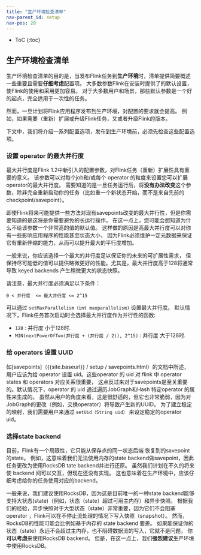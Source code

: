```yaml
---
title: "生产环境检查清单"
nav-parent_id: setup
nav-pos: 20
---
```

<!--
Licensed to the Apache Software Foundation (ASF) under one
or more contributor license agreements.  See the NOTICE file
distributed with this work for additional information
regarding copyright ownership.  The ASF licenses this file
to you under the Apache License, Version 2.0 (the
"License"); you may not use this file except in compliance
with the License.  You may obtain a copy of the License at

  http://www.apache.org/licenses/LICENSE-2.0

Unless required by applicable law or agreed to in writing,
software distributed under the License is distributed on an
"AS IS" BASIS, WITHOUT WARRANTIES OR CONDITIONS OF ANY
KIND, either express or implied.  See the License for the
specific language governing permissions and limitations
under the License.
-->

* ToC
{:toc}

## 生产环境检查清单

生产环境检查清单的目的是，当发布Flink任务到**生产环境**时，清单提供简要概述一些重要且需要**仔细考虑**配置项。 
大多数参数Flink在安装时提供了的默认设置，使Flink的使用和采用更加容易。 
对于大多数用户和场景，那些默认参数是一个好的起点，完全适用于一次性的任务。 

然而，一旦计划将Flink应用程序发布到生产环境，对配置的要求就会提高。 
例如，如果需要（重新）扩展或升级Flink任务，又或者升级Flink的版本。 

下文中，我们将介绍一系列配置选项，发布到生产环境前，必须先检查这些配置选项。

### 设置 operator 的最大并行度

最大并行度是Flink 1.2中新引入的配置参数，对Flink任务（重新）扩展性具有重要的意义。
该参数可以对每个job和/或每个 operator 的粒度来设置您可以扩展operator的最大并行度。
需要知道的是一旦任务运行后，将**没有办法改变**这个参数，除非完全重新启动你的任务（比如重一个新状态开始，而不是来自先前的checkpoint/savepoint）。

即使Flink将来可能提供一些方法对现有savepoints改变的最大并行性，但是你需要知道的是这将是你需要避免的长运行操作。
在这一点上，您可能会想知道为什么不给该参数一个非常高的值的默认值。
这样做的原因是高最大并行度可以对你有一些影响应用程序的性能甚至状态大小，
因为Flink必须维护一定元数据来保证它有重新伸缩的能力，从而可以提升最大的平行度增加。

一般来说，你应该选择一个最大的并行度足以保证你的未来的可扩展性需求，
但保持尽可能低的值可以提供略微更好的性能。尤其是，最大并行度高于128将通常导致 keyed backends 产生稍微更大的状态快照。

请注意，最大并行度必须满足以下条件： 

`0 < 并行度  <= 最大并行度 <= 2^15`

可以通过 `setMaxParallelism（int maxparallelism)` 设置最大并行度。 
默认情况下，Flink任务首次启动时会选择最大并行度作为并行性的函数: 

- `128` : 并行度 小于128时.
- `MIN(nextPowerOfTwo(并行度 + (并行度 / 2)), 2^15)` : 并行度 大于128时.

### 给 operators 设置 UUID

如[savepoints]（{{site.baseurl}} / setup / savepoints.html）的文档中所述，
用户应该为给 operator 设置 uid。这些operator 的 uid 对 flink 中 operator states 和 operators 对应关系很重要，
这点反过来对于savepoints是至关重要的。默认情况下，operator 的 uid 通过遍历JobGraph和Hash 特定operator 的属性来生成的。
虽然从用户的角度来看，这是很舒适的，但它也非常脆弱，因为对JobGraph的更改（例如，交换operator）将导致产生新的UUID。 
为了建立稳定的映射，我们需要用户来通过 `setUid（String uid）` 来设定稳定的operator uid。 

### 选择state backend
目前，Flink有一个局限性，它只能从保存点的同一状态后端 恢复到的savepoint的state。 
例如，这意味着我们无法使用内存的state backend做savepoint，因此任务更改为使用RocksDB tate backend并进行还原。 
虽然我们计划在不久的将来使 backend 间可以交互，但现在还没有实现。 这也意味着在生产环境中，应该仔细考虑给你的任务使用对应的backend。 

一般来说，我们建议使用RocksDB，因为这是目前唯一的一种state backend能够支持大状态(state)（例如，状态（state）超过可用主内存）和异步快照。 根据我们的经验，异步快照对于大型状态（state）非常重要，因为它们不会阻塞 operator ，Flink可以在不停止流处理的情况下写入快照（snapshot）。 然而，RocksDB的性能可能会比例如基于内存的 state backend 要差。 如果能保证你的状态（state）永远不会超过主内存，也不阻碍数据流的写入，它就不是问题，
你**可以考虑**来使用RocksDB backend。 但是，在这一点上，我们**强烈建议**生产环境中使用RocksDB。
